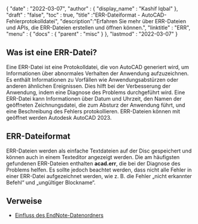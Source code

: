 {
  "date" : "2022-03-07",
  "author" : {
    "display_name" : "Kashif Iqbal"
},
  "draft" : "false",
  "toc" : true,
  "title" :"ERR-Dateiformat - AutoCAD-Fehlerprotokolldatei",
  "description":"Erfahren Sie mehr über ERR-Dateien und APIs, die ERR-Dateien erstellen und öffnen können.",
  "linktitle" : "ERR",
  "menu" : {
    "docs" : {
      "parent" : "misc"
}
},
  "lastmod" : "2022-03-07"
}

## Was ist eine ERR-Datei?

Eine ERR-Datei ist eine Protokolldatei, die von AutoCAD generiert wird, um Informationen über abnormales Verhalten der Anwendung aufzuzeichnen. Es enthält Informationen zu Vorfällen wie Anwendungsabstürzen oder anderen ähnlichen Ereignissen. Dies hilft bei der Verbesserung der Anwendung, indem eine Diagnose des Problems durchgeführt wird. Eine ERR-Datei kann Informationen über Datum und Uhrzeit, den Namen der geöffneten Zeichnungsdatei, die zum Absturz der Anwendung führt, und eine Beschreibung des Fehlers protokollieren. ERR-Dateien können mit geöffnet werden
Autodesk AutoCAD 2023.

## ERR-Dateiformat

ERR-Dateien werden als einfache Textdateien auf der Disc gespeichert und können auch in einem Texteditor angezeigt werden. Die am häufigsten gefundenen ERR-Dateien enthalten **acad.err**, die bei der Diagnose des Problems helfen. Es sollte jedoch beachtet werden, dass nicht alle Fehler in einer ERR-Datei aufgezeichnet werden, wie z. B. die Fehler „nicht erkannter Befehl“ und „ungültiger Blockname“.

## Verweise

* [Einfluss des EndNote-Datenordners](https://support.clarivate.com/Endnote/s/article/EndNote-Description-of-the-Data-folder-that-accompanies-enl-library-files?language=en_US)

